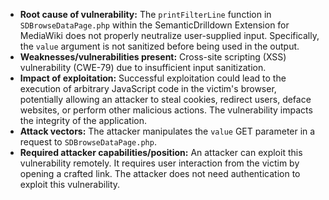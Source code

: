 - **Root cause of vulnerability:** The `printFilterLine` function in `SDBrowseDataPage.php` within the SemanticDrilldown Extension for MediaWiki does not properly neutralize user-supplied input. Specifically, the `value` argument is not sanitized before being used in the output.
- **Weaknesses/vulnerabilities present:** Cross-site scripting (XSS) vulnerability (CWE-79) due to insufficient input sanitization.
- **Impact of exploitation:** Successful exploitation could lead to the execution of arbitrary JavaScript code in the victim's browser, potentially allowing an attacker to steal cookies, redirect users, deface websites, or perform other malicious actions. The vulnerability impacts the integrity of the application.
- **Attack vectors:** The attacker manipulates the `value` GET parameter in a request to `SDBrowseDataPage.php`.
- **Required attacker capabilities/position:** An attacker can exploit this vulnerability remotely. It requires user interaction from the victim by opening a crafted link. The attacker does not need authentication to exploit this vulnerability.